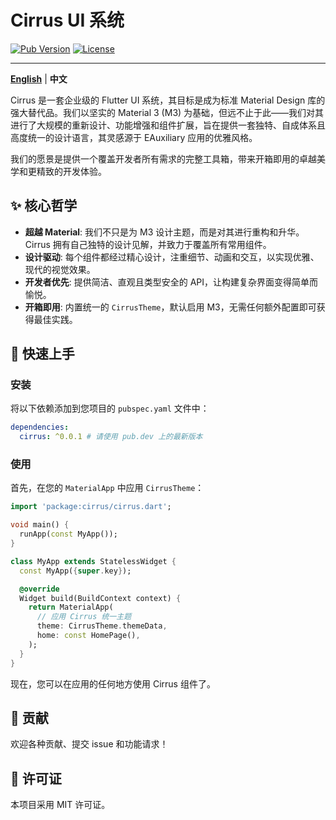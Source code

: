 # Cirrus UI 系统

[![Pub Version](https://img.shields.io/pub/v/cirrus?style=flat-square)](https://pub.dev/packages/cirrus)
[![License](https://img.shields.io/github/license/your-username/cirrus?style=flat-square)](https://github.com/your-username/cirrus/blob/main/LICENSE)

---

[**English**](./README.md) | **中文**

Cirrus 是一套企业级的 Flutter UI 系统，其目标是成为标准 Material Design 库的强大替代品。我们以坚实的 Material 3 (M3) 为基础，但远不止于此——我们对其进行了大规模的重新设计、功能增强和组件扩展，旨在提供一套独特、自成体系且高度统一的设计语言，其灵感源于 EAuxiliary 应用的优雅风格。

我们的愿景是提供一个覆盖开发者所有需求的完整工具箱，带来开箱即用的卓越美学和更精致的开发体验。

## ✨ 核心哲学

- **超越 Material**: 我们不只是为 M3 设计主题，而是对其进行重构和升华。Cirrus 拥有自己独特的设计见解，并致力于覆盖所有常用组件。
- **设计驱动**: 每个组件都经过精心设计，注重细节、动画和交互，以实现优雅、现代的视觉效果。
- **开发者优先**: 提供简洁、直观且类型安全的 API，让构建复杂界面变得简单而愉悦。
- **开箱即用**: 内置统一的 `CirrusTheme`，默认启用 M3，无需任何额外配置即可获得最佳实践。

## 🚀 快速上手

### 安装

将以下依赖添加到您项目的 `pubspec.yaml` 文件中：

```yaml
dependencies:
  cirrus: ^0.0.1 # 请使用 pub.dev 上的最新版本
```

### 使用

首先，在您的 `MaterialApp` 中应用 `CirrusTheme`：

```dart
import 'package:cirrus/cirrus.dart';

void main() {
  runApp(const MyApp());
}

class MyApp extends StatelessWidget {
  const MyApp({super.key});

  @override
  Widget build(BuildContext context) {
    return MaterialApp(
      // 应用 Cirrus 统一主题
      theme: CirrusTheme.themeData,
      home: const HomePage(),
    );
  }
}
```

现在，您可以在应用的任何地方使用 Cirrus 组件了。

## 🤝 贡献

欢迎各种贡献、提交 issue 和功能请求！

## 📄 许可证

本项目采用 MIT 许可证。
